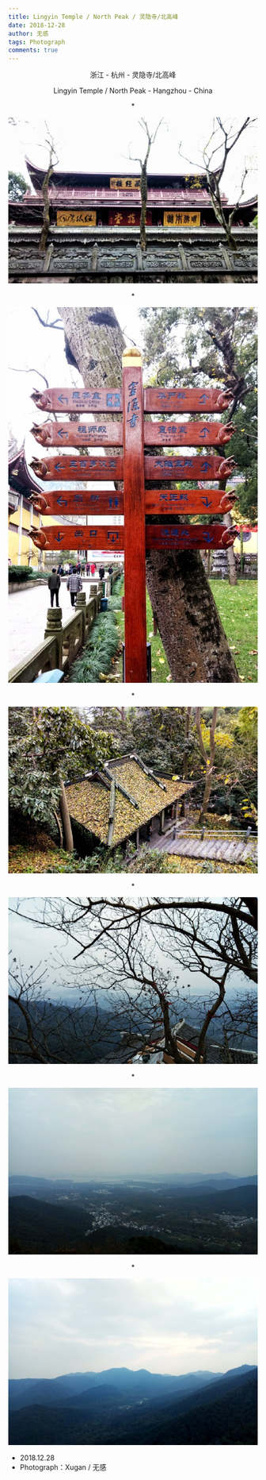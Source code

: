 ```yaml
---
title: Lingyin Temple / North Peak / 灵隐寺/北高峰
date: 2018-12-28
author: 无感
tags: Photograph
comments: true
---
```


<p style="text-align:center;">浙江 - 杭州 - 灵隐寺/北高峰 </p>

<p style="text-align:center;">Lingyin Temple / North Peak - Hangzhou - China</p>

<p style="text-align:center;">*</p>

<center><img src="/images/20181228Lingying/20181228Lingying_0.jpg"></img></center>

<!--more-->


<p style="text-align:center;">*</p>

<center><img src="/images/20181228Lingying/20181228Lingying_1.jpg"></img></center>

<p style="text-align:center;">*</p>

<center><img src="/images/20181228Lingying/20181228Lingying_2.jpg"></img></center>

<p style="text-align:center;">*</p>

<center><img src="/images/20181228Lingying/20181228Lingying_3.jpg"></img></center>

<p style="text-align:center;">*</p>

<center><img src="/images/20181228Lingying/20181228Lingying_4.jpg"></img></center>

<p style="text-align:center;">*</p>

<center><img src="/images/20181228Lingying/20181228Lingying_5.jpg"></img></center>


- 2018.12.28
- Photograph：Xugan / 无感